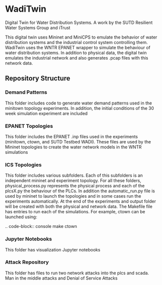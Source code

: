 # WadiTwin
Digital Twin for Water Distribution Systems. A work by the SUTD Resilient Water Systems Group and iTrust

This digital twin uses Mininet and MiniCPS to emulate the behavior of water distribution systems and the industrial control system controlling them. WadiTwin uses the WNTR EPANET wrapper to simulate the behaviour of water distribution systems. In addition to physical data, the digital twin emulates the industrial network and also generates .pcap files with this network data.
 
## Repository Structure

### Demand Patterns
This folder includes code to generate water demand patterns used in the minitown topology experiments. In addition, the initial conditions of the 30 week simulation experiment are included

### EPANET Topologies
This folder includes the EPANET .inp files used in the experiments (minitown, ctown, and SUTD Testbed WADI). These files are used by the Mininet topologies to create the water network models in the WNTR simulations

### ICS Topologies
This folder includes various subfolders. Each of this subfolders is an independent mininet and experiment topology. For all these folders, physical_process.py represents the physical process and each of the plcsX.py the behaviour of the PLCs. In addition the automatic_run.py file is used by mininet to launch the topologies and in some cases run the experiments automatically. At the end of the experiments and output folder will be created with both the physical and network data. 
The Makefile file has entries to run each of the simulations. For example, ctown can be launched using:

.. code-block:: console
make ctown

### Jupyter Notebooks
This folder has visualization Jupyter notebooks

### Attack Repository
This folder has files to run two network attacks into the plcs and scada. Man in the middle attacks and Denial of Service Attacks
